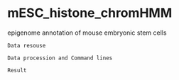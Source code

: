 # mESC_histone_chromHMM
epigenome annotation of mouse embryonic stem cells

    Data resouse

    Data procession and Command lines

    Result
